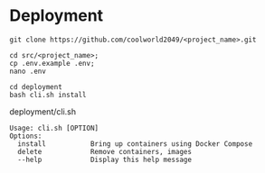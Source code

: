 # Deployment

```text
git clone https://github.com/coolworld2049/<project_name>.git
```

```text
cd src/<project_name>;
cp .env.example .env;
nano .env
```

```text
cd deployment
bash cli.sh install
```

deployment/cli.sh
  ```text
  Usage: cli.sh [OPTION]
  Options:
    install           Bring up containers using Docker Compose
    delete            Remove containers, images
    --help            Display this help message
  
  ```